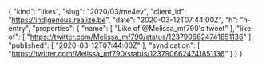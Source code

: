 {
  "kind": "likes",
  "slug": "2020/03/me4ev",
  "client_id": "https://indigenous.realize.be",
  "date": "2020-03-12T07:44:00Z",
  "h": "h-entry",
  "properties": {
    "name": [
      "Like of @Melissa_mf790's tweet"
    ],
    "like-of": [
      "https://twitter.com/Melissa_mf790/status/1237906624741851136"
    ],
    "published": [
      "2020-03-12T07:44:00Z"
    ],
    "syndication": [
      "https://twitter.com/Melissa_mf790/status/1237906624741851136"
    ]
  }
}
